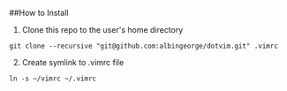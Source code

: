 ##How to Install

1. Clone this repo to the user's home directory

 ```
 git clone --recursive "git@github.com:albingeorge/dotvim.git" .vimrc
 ```

2. Create symlink to .vimrc file

 ```
 ln -s ~/vimrc ~/.vimrc
 ```
